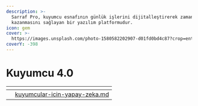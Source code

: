 ```yaml
---
description: >-
  Sarraf Pro, kuyumcu esnafının günlük işlerini dijitalleştirerek zaman
  kazanmasını sağlayan bir yazılım platformudur.
icon: gem
cover: >-
  https://images.unsplash.com/photo-1580582202907-d01fd0bd4c87?crop=entropy&cs=srgb&fm=jpg&ixid=M3wxOTcwMjR8MHwxfHNlYXJjaHwxfHxqZXdlbHJ5JTIwc3RvcmV8ZW58MHx8fHwxNzQ2Mzk2MDcyfDA&ixlib=rb-4.0.3&q=85
coverY: -398
---
```


# Kuyumcu 4.0

<table data-view="cards"><thead><tr><th></th><th data-hidden data-card-target data-type="content-ref"></th></tr></thead><tbody><tr><td></td><td><a href="kuyumcular-icin-yapay-zeka.md">kuyumcular-icin-yapay-zeka.md</a></td></tr></tbody></table>

